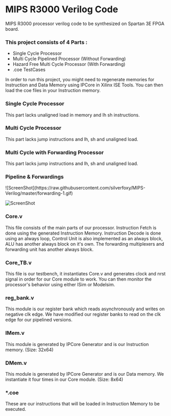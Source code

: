 MIPS R3000 Verilog Code
=======================

MIPS R3000 processor verilog code to be synthesized on Spartan 3E FPGA board.

<h3>This project consists of 4 Parts :</h3>
<ul>
  <li>Single Cycle Processor</li>
  <li>Multi Cycle Pipelined Processor (Without Forwarding)</li>
  <li>Hazard Free Multi Cycle Processor (With Forwarding)</li>
  <li>.coe TestCases</li>
</ul>

In order to run this project, you might need to regenerate memories for Instruction and Data Memory using IPCore in Xilinx ISE Tools. You can then load the coe files in your Instruction memory.

<h3>Single Cycle Processor</h3>
This part lacks unaligned load in memory and lh sh instructions.
<h3>Multi Cycle Processor</h3>
This part lacks jump instructions and lh, sh and unaligned load.
<h3>Multi Cycle with Forwarding Processor</h3>
This part lacks jump instructions and lh, sh and unaligned load.

<h3>Pipeline & Forwardings</h3>
![ScreenShot](https://raw.githubusercontent.com/silverfoxy/MIPS-Verilog/master/forwarding-1.gif)

![ScreenShot](https://raw.githubusercontent.com/silverfoxy/MIPS-Verilog/master/forwarding-2.gif)

<h3>Core.v</h3>
This file consists of the main parts of our processor. Instruction Fetch is done using the generated Instruction Memory. 
Instruction Decode is done using an always loop, Control Unit is also implemented as an always block, ALU has another always block on it's own.
The forwarding multiplexers and forwarding unit has another always block.

<h3>Core_TB.v</h3>
This file is our testbench, it instantiates Core.v and generates clock and nrst signal in order for our Core module to work. You can then monitor the processor's behavior using either ISim or Modelsim.
<h3>reg_bank.v</h3>
This module is our register bank which reads asynchronously and writes on negative clk edge. We have modified our register banks to read on the clk edge for our pipelined versions.
<h3>IMem.v</h3>
This module is generated by IPCore Generator and is our Instruction memory. (Size: 32x64)
<h3>DMem.v</h3>
This module is generated by IPCore Generator and is our Data memory. We instantiate it four times in our Core module. (Size: 8x64)
<h3>*.coe</h3>
These are our instructions that will be loaded in Instruction Memory to be executed.
